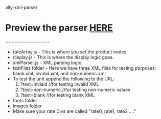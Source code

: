 ally-xml-parser

# Preview the parser [HERE](https://62661505be3a4327007f3de7--charming-frangipane-96e371.netlify.app/)
===============

- rateArray.js - This is where you set the product nodes.
- display.js - This is where the display logic goes.
- xmlParser.js - XML parsing logic.
- testFiles folder - Here we have three XML files for testing purposes: blank.xml, invalid.xml, and non-numeric.xml
- To test the unit append the following to the URL: 
    1.  ?test=invlaid         //for testing invalid XML
    2.  ?test=non-numeric     //for testing non-numeric values
    3.  ?test=blank           //for testing blank XML
- fonts folder
- images folder
- Make sure your rate Divs are called "rate0, rate1, rate2 ...."

